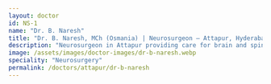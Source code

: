```yaml
---
layout: doctor
id: NS-1
name: "Dr. B. Naresh"
title: "Dr. B. Naresh, MCh (Osmania) | Neurosurgeon — Attapur, Hyderabad"
description: "Neurosurgeon in Attapur providing care for brain and spine conditions, microsurgery, endoscopic procedures and trauma management."
image: /assets/images/doctor-images/dr-b-naresh.webp
speciality: "Neurosurgery"
permalink: /doctors/attapur/dr-b-naresh
---
```

